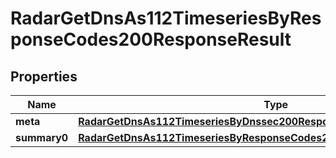 

# RadarGetDnsAs112TimeseriesByResponseCodes200ResponseResult


## Properties

| Name | Type | Description | Notes |
|------------ | ------------- | ------------- | -------------|
|**meta** | [**RadarGetDnsAs112TimeseriesByDnssec200ResponseResultMeta**](RadarGetDnsAs112TimeseriesByDnssec200ResponseResultMeta.md) |  |  |
|**summary0** | [**RadarGetDnsAs112TimeseriesByResponseCodes200ResponseResultSummary0**](RadarGetDnsAs112TimeseriesByResponseCodes200ResponseResultSummary0.md) |  |  |



